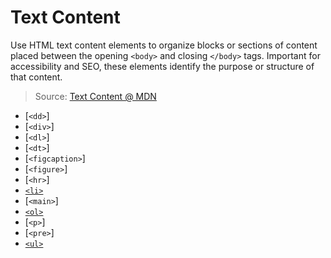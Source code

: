 # Text Content

Use HTML text content elements to organize blocks or sections of content placed between the opening `<body>` and closing `</body>` tags. Important for accessibility and SEO, these elements identify the purpose or structure of that content.

> Source: [Text Content @ MDN](https://developer.mozilla.org/en-US/docs/Web/HTML/Element#Text_content)

* [`<dd>`]
* [`<div>`]
* [`<dl>`]
* [`<dt>`]
* [`<figcaption>`]
* [`<figure>`]
* [`<hr>`]
* [`<li>`](html_li.md)
* [`<main>`]
* [`<ol>`](html_ol.md)
* [`<p>`]
* [`<pre>`]
* [`<ul>`](html_ul.md)
